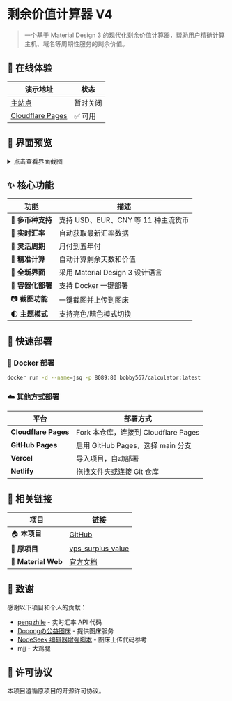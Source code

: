 # 剩余价值计算器 V4

> 一个基于 Material Design 3 的现代化剩余价值计算器，帮助用户精确计算主机、域名等周期性服务的剩余价值。

## 🚀 在线体验

| 演示地址 | 状态 |
|---------|------|
| [主站点](https://) | 暂时关闭 |
| [Cloudflare Pages](https://vps-calculator-docker.pages.dev/) | ✅ 可用 |

## 📱 界面预览

<details>
<summary>点击查看界面截图</summary>

### 亮色模式
<img src="https://image.dooo.ng/c/2025/06/05/6840a1005714b.webp" alt="亮色模式界面">

### 暗色模式
<img src="https://image.dooo.ng/c/2025/06/05/6840a10e4d331.webp" alt="亮色模式界面">


</details>

## ✨ 核心功能

| 功能 | 描述 |
|------|------|
| 💱 **多币种支持** | 支持 USD、EUR、CNY 等 11 种主流货币 |
| 🔄 **实时汇率** | 自动获取最新汇率数据 |
| 📅 **灵活周期** | 月付到五年付 |
| 🎯 **精准计算** | 自动计算剩余天数和价值 |
| 🎨 **全新界面** | 采用 Material Design 3 设计语言
| 🐳 **容器化部署** | 支持 Docker 一键部署
| 📷 **截图功能** | 一键截图并上传到图床
| 🌓 **主题模式** | 支持亮色/暗色模式切换



## 🚀 快速部署

### 🐳 Docker 部署

```bash
docker run -d --name=jsq -p 8089:80 bobby567/calculator:latest
```


### ☁️ 其他方式部署

| 平台 | 部署方式 |
|------|----------|
| **Cloudflare Pages** | Fork 本仓库，连接到 Cloudflare Pages |
| **GitHub Pages** | 启用 GitHub Pages，选择 main 分支 |
| **Vercel** | 导入项目，自动部署 |
| **Netlify** | 拖拽文件夹或连接 Git 仓库 |


## 🔗 相关链接

| 项目 | 链接 |
|------|------|
| 🏠 **本项目** | [GitHub](https://github.com/realnovicedev/vps_calculator_docker) |
| 🌱 **原项目** | [vps_surplus_value](https://github.com/Tomzhao1016/vps_surplus_value) |
| 📖 **Material Web** | [官方文档](https://material-web.dev/) |

## 🙏 致谢

感谢以下项目和个人的贡献：

- [pengzhile](https://linux.do/t/topic/227730/26) - 实时汇率 API 代码
- [Dooongの公益图床](https://www.nodeseek.com/post-43196-1) - 提供图床服务
- [NodeSeek 编辑器增强脚本](https://www.nodeseek.com/post-74493-1) - 图床上传代码参考
- mjj - 大鸡腿

## 📄 许可协议

本项目遵循原项目的开源许可协议。
